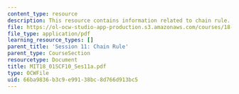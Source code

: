 ```yaml
---
content_type: resource
description: This resource contains information related to chain rule.
file: https://ol-ocw-studio-app-production.s3.amazonaws.com/courses/18-01sc-single-variable-calculus-fall-2010/66ba9836b3c9e99138bc8d766d913bc5_MIT18_01SCF10_Ses11a.pdf
file_type: application/pdf
learning_resource_types: []
parent_title: 'Session 11: Chain Rule'
parent_type: CourseSection
resourcetype: Document
title: MIT18_01SCF10_Ses11a.pdf
type: OCWFile
uid: 66ba9836-b3c9-e991-38bc-8d766d913bc5
---
```

